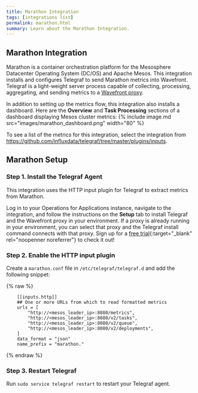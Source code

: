 ```yaml
---
title: Marathon Integration
tags: [integrations list]
permalink: marathon.html
summary: Learn about the Marathon Integration.
---
```

## Marathon Integration

Marathon is a container orchestration platform for the Mesosphere Datacenter Operating System (DC/OS) and Apache Mesos.
This integration installs and configures Telegraf to send Marathon metrics into Wavefront. Telegraf is a light-weight server process capable of collecting, processing, aggregating, and sending metrics to a [Wavefront proxy](https://docs.wavefront.com/proxies.html).

In addition to setting up the metrics flow, this integration also installs a dashboard. Here are the **Overview** and **Task Processing** sections of a dashboard displaying Mesos cluster metrics:
{% include image.md src="images/marathon_dashboard.png" width="80" %}


To see a list of the metrics for this integration, select the integration from <https://github.com/influxdata/telegraf/tree/master/plugins/inputs>.
## Marathon Setup



### Step 1. Install the Telegraf Agent

This integration uses the HTTP input plugin for Telegraf to extract metrics from Marathon.

Log in to your Operations for Applications instance, navigate to the integration, and follow the instructions on the **Setup** tab to install Telegraf and the Wavefront proxy in your environment. If a proxy is already running in your environment, you can select that proxy and the Telegraf install command connects with that proxy. Sign up for a [free trial](https://tanzu.vmware.com/observability-trial){:target="_blank" rel="noopenner noreferrer"} to check it out!

### Step 2. Enable the HTTP input plugin

Create a `marathon.conf` file in `/etc/telegraf/telegraf.d` and add the following snippet:
{% raw %}
   ```
       [[inputs.http]]
       ## One or more URLs from which to read formatted metrics
       urls = [
           "http://<mesos_leader_ip>:8080/metrics",
           "http://<mesos_leader_ip>:8080/v2/tasks",
           "http://<mesos_leader_ip>:8080/v2/queue",
           "http://<mesos_leader_ip>:8080/v2/deployments",
       ]
       data_format = "json"
       name_prefix = "marathon."
   ```
{% endraw %}

### Step 3. Restart Telegraf

Run `sudo service telegraf restart` to restart your Telegraf agent.




